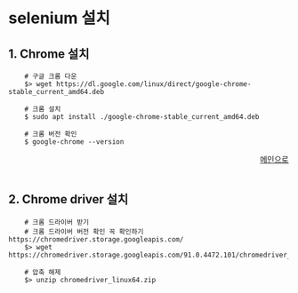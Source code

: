 # selenium 설치

1.<span> </span>Chrome 설치
---

```
    # 구글 크롬 다운
    $> wget https://dl.google.com/linux/direct/google-chrome-stable_current_amd64.deb 

    # 크롬 설치
    $ sudo apt install ./google-chrome-stable_current_amd64.deb 

    # 크롬 버전 확인
    $ google-chrome --version
```

 <div align="right"> 
<a href="https://github.com/och5351/Jupyter-server/blob/main/Readme.md"> 메인으로 </a>
</div><br>

2.<span> </span> Chrome driver 설치
---

```
    # 크롬 드라이버 받기
    # 크롬 드라이버 버전 확인 꼭 확인하기 https://chromedriver.storage.googleapis.com/
    $> wget https://chromedriver.storage.googleapis.com/91.0.4472.101/chromedriver_linux64.zip

    # 압축 해제 
    $> unzip chromedriver_linux64.zip
```